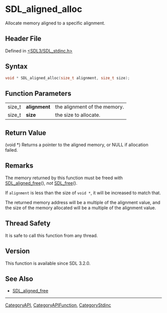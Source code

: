 # SDL_aligned_alloc

Allocate memory aligned to a specific alignment.

## Header File

Defined in [<SDL3/SDL_stdinc.h>](https://github.com/libsdl-org/SDL/blob/main/include/SDL3/SDL_stdinc.h)

## Syntax

```c
void * SDL_aligned_alloc(size_t alignment, size_t size);
```

## Function Parameters

|        |               |                              |
| ------ | ------------- | ---------------------------- |
| size_t | **alignment** | the alignment of the memory. |
| size_t | **size**      | the size to allocate.        |

## Return Value

(void *) Returns a pointer to the aligned memory, or NULL if allocation
failed.

## Remarks

The memory returned by this function must be freed with
[SDL_aligned_free](SDL_aligned_free)(), _not_ [SDL_free](SDL_free)().

If `alignment` is less than the size of `void *`, it will be increased to
match that.

The returned memory address will be a multiple of the alignment value, and
the size of the memory allocated will be a multiple of the alignment value.

## Thread Safety

It is safe to call this function from any thread.

## Version

This function is available since SDL 3.2.0.

## See Also

- [SDL_aligned_free](SDL_aligned_free)






----
[CategoryAPI](CategoryAPI), [CategoryAPIFunction](CategoryAPIFunction), [CategoryStdinc](CategoryStdinc)

